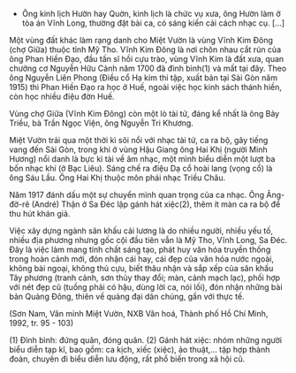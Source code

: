 - Ông kinh lịch Hườn hay Quờn, kinh lịch là chức vụ xưa, ông Hườn làm ở tòa án Vĩnh Long, thường đặt bài ca, có sáng kiến cải cách nhạc cụ. [...]

Một vùng đất khác làm rạng danh cho Miệt Vườn là vùng Vĩnh Kim Đông (chợ Giữa) thuộc tỉnh Mỹ Tho. Vĩnh Kim Đông là nơi chôn nhau cắt rún của ông Phan Hiền Đạo, đầu tấn sĩ hồi cựu trào, vùng Vĩnh Kim là đất xưa, quan chưởng cơ Nguyễn Hữu Cảnh năm 1700 đã đình bình(1) và mất tại đây. Theo ông Nguyễn Liên Phong (Điều cổ Hạ kim thi tập, xuất bản tại Sài Gòn năm 1915) thì Phan Hiền Đạo ra học ở Huế, ngoài việc học kinh sách thánh hiền, còn học nhiều điệu đờn Huế.

Vùng chợ Giữa (Vĩnh Kim Đông) còn một lò tài tử, đáng kể nhất là ông Bảy Triều, bà Trần Ngọc Viện, ông Nguyễn Tri Khương.

Miệt Vườn trải qua một thời kì sôi nổi với nhạc tài tử, ca ra bộ, gây tiếng vang đến Sài Gòn, trong khi ở vùng Hậu Giang ông Hai Khị (người Minh Hương) nổi danh là bực kì tài về âm nhạc, một mình biểu diễn một lượt ba bốn nhạc khí (ở Bạc Liêu). Sáng chế ra điệu Dạ cổ hoài lang (vọng cổ) là ông Sáu Lầu. Ông Hai Khị thuộc môn phái nhạc Triều Châu.

Năm 1917 đánh dấu một sự chuyển mình quan trọng của ca nhạc. Ông Ăng-đờ-rê (André) Thận ở Sa Đéc lập gánh hát xiệc(2), thêm ít màn ca ra bộ để thu hút khán giả.

Việc xây dựng ngành sân khấu cải lương là do nhiều người, nhiều yếu tố, nhiều địa phương nhưng gốc cội đầu tiên vẫn là Mỹ Tho, Vĩnh Long, Sa Đéc. Đây là việc làm mang tính chất sáng tạo, phát huy văn hóa truyền thống trong hoàn cảnh mới, đón nhận cái hay, cái đẹp của văn hóa nước ngoài, không bài ngoại, không thủ cựu, biết thâu nhận và sắp xếp của sân khấu Tây phương (tranh cảnh, sơn thủy thay đổi; màn, cảnh mạch lạc), phối hợp với nét đẹp cũ (tuồng phải có hậu, dùng lời ca, nói lối), đón nhận những bài bản Quảng Đông, thiên về quảng đại dân chúng, gần với thực tế.

(Sơn Nam, Văn minh Miệt Vườn, NXB Văn hoá,
Thành phố Hồ Chí Minh, 1992, tr. 95 - 103)

(1) Đình bình: đứng quân, đóng quân.
(2) Gánh hát xiệc: nhóm những người biểu diễn tạp kĩ, bao gồm: ca kịch, xiếc (xiệc), ảo thuật,... tập hợp thành đoàn, chuyên đi biểu diễn lưu động, rất phổ biến trong xã hội cũ.